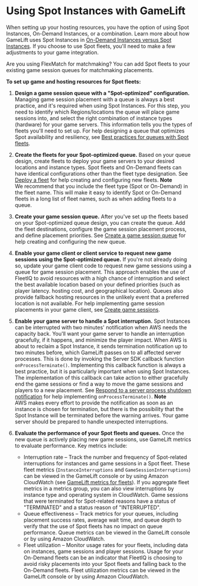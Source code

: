 # Using Spot Instances with GameLift<a name="spot-tasks"></a>

When setting up your hosting resources, you have the option of using Spot Instances, On\-Demand Instances, or a combination\. Learn more about how GameLift uses Spot Instances in [On\-Demand Instances versus Spot Instances](gamelift-ec2-instances.md#gamelift-ec2-instances-spot)\. If you choose to use Spot fleets, you'll need to make a few adjustments to your game integration\.

Are you using FlexMatch for matchmaking? You can add Spot fleets to your existing game session queues for matchmaking placements\.

**To set up game and hosting resources for Spot fleets:**

1. **Design a game session queue with a "Spot\-optimized" configuration\.** Managing game session placement with a queue is always a best practice, and it's required when using Spot Instances\. For this step, you need to identify which Regions/locations the queue will place game sessions into, and select the right combination of instance types \(hardware\) for your game servers\. This information tells you the types of fleets you'll need to set up\. For help designing a queue that optimizes Spot availability and resiliency, see [Best practices for queues with Spot fleets](queues-best-practices.md#queues-design-spot)\.

1. **Create the fleets for your Spot\-optimized queue\.** Based on your queue design, create fleets to deploy your game servers to your desired locations and instance types\. Spot fleets and On\-Demand fleets can have identical configurations other than the fleet type designation\. See [Deploy a fleet](fleets-creating.md) for help creating and configuring new fleets\.
**Note**  
We recommend that you include the fleet type \(Spot or On\-Demand\) in the fleet name\. This will make it easy to identify Spot or On\-Demand fleets in a long list of fleet names, such as when adding fleets to a queue\. 

1. **Create your game session queue\.** After you've set up the fleets based on your Spot\-optimized queue design, you can create the queue\. Add the fleet destinations, configure the game session placement process, and define placement priorities\. See [Create a game session queue](queues-creating.md) for help creating and configuring the new queue\.

1. **Enable your game client or client service to request new game sessions using the Spot\-optimized queue\.** If you're not already doing so, update your game client code to request new game sessions using a queue for game session placement\. This approach enables the use of FleetIQ to avoid resources with a high chance of interruption and select the best available location based on your defined priorities \(such as player latency\. hosting cost, and geographical location\)\. Queues also provide fallback hosting resources in the unlikely event that a preferred location is not available\. For help implementing game session placements in your game client, see [Create game sessions](gamelift-sdk-client-api.md#gamelift-sdk-client-api-create)\.

1. **Enable your game server to handle a Spot interruption\.** Spot Instances can be interrupted with two minutes' notification when AWS needs the capacity back\. You'll want your game server to handle an interruption gracefully, if it happens, and minimize the player impact\. When AWS is about to reclaim a Spot Instance, it sends termination notification up to two minutes before, which GameLift passes on to all affected server processes\. This is done by invoking the Server SDK callback function `onProcessTerminate()`\. Implementing this callback function is always a best practice, but it is particularly important when using Spot Instances\. The implementation of this callback can take action to either gracefully end the game sessions or find a way to move the game sessions and players to a new placement\. See [Respond to a server process shutdown notification](gamelift-sdk-server-api.md#gamelift-sdk-server-terminate) for help implementing `onProcessTerminate()`\.
**Note**  
AWS makes every effort to provide the notification as soon as an instance is chosen for termination, but there is the possibility that the Spot Instance will be terminated before the warning arrives\. Your game server should be prepared to handle unexpected interruptions\.

1. **Evaluate the performance of your Spot fleets and queues\.** Once the new queue is actively placing new game sessions, use GameLift metrics to evaluate performance\. Key metrics include:
   + Interruption rate – Track the number and frequency of Spot\-related interruptions for instances and game sessions in a Spot fleet\. These fleet metrics \(`InstanceInterruptions` and `GameSessionInterruptions`\) can be viewed in the GameLift console or by using Amazon CloudWatch \(see [GameLift metrics for fleets](monitoring-cloudwatch.md#gamelift-metrics-fleet)\)\. If you aggregate fleet metrics in a metrics group, you can also view interruptions by instance type and operating system in CloudWatch\. Game sessions that were terminated for Spot\-related reasons have a status of "TERMINATED" and a status reason of "INTERRUPTED"\.
   + Queue effectiveness – Track metrics for your queues, including placement success rates, average wait time, and queue depth to verify that the use of Spot fleets has no impact on queue performance\. Queue metrics can be viewed in the GameLift console or by using Amazon CloudWatch\.
   + Fleet utilization – Monitor usage rates for your fleets, including data on instances, game sessions and player sessions\. Usage for your On\-Demand fleets can be an indicator that FleetIQ is choosing to avoid risky placements into your Spot fleets and falling back to the On\-Demand fleets\. Fleet utilization metrics can be viewed in the GameLift console or by using Amazon CloudWatch\. 